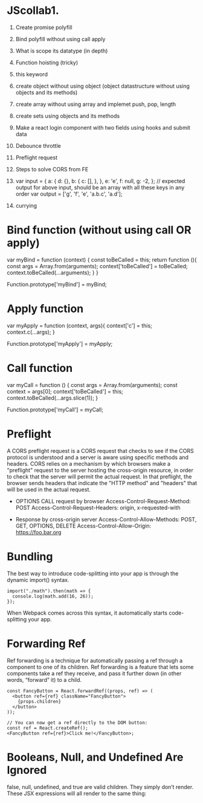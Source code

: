 # JScollab1. 
1. Create promise polyfill
2. Bind polyfill without using call apply
3. What is scope its datatype (in depth)
4. Function hoisting (tricky)
5. this keyword
6. create object without using object (object datastructure without using objects and its methods)
7. create array without using array and implemet push, pop, length
8. create sets using objects and its methods
9. Make a react login component with two fields using hooks and submit data
10. Debounce throttle
11. Preflight request
12. Steps to solve CORS from FE
13. var input = {
  a: {
    d: {},
    b: {
      c: [],
    },
  },
  e: 'e',
  f: null,
  g: -2,
};
// expected output for above input, should be an array with all these keys in any order
var output = ['g', 'f', 'e', 'a.b.c', 'a.d'];

14. currying


# Bind function (without using call OR apply)
var myBind = function (context) {
    const toBeCalled = this;
    return function (){
        const args = Array.from(arguments);
        context['toBeCalled'] = toBeCalled;
        context.toBeCalled(...arguments);
    }
}

Function.prototype['myBind'] = myBind;

# Apply function

var myApply = function (context, args){
    context['c'] = this;
    context.c(...args); 
}

Function.prototype['myApply'] = myApply;

# Call function
var myCall = function () {
    const args = Array.from(arguments);
    const context = args[0];
    context['toBeCalled'] = this;
    context.toBeCalled(...args.slice(1));
}

Function.prototype['myCall'] = myCall;


# Preflight
A CORS preflight request is a CORS request that checks to see if the CORS protocol is understood and a server is aware using specific methods and headers. CORS relies on a mechanism by which browsers make a "preflight" request to the server hosting the cross-origin resource, in order to check that the server will permit the actual request. In that preflight, the browser sends headers that indicate the "HTTP method" and "headers" that will be used in the actual request.

- OPTIONS CALL request by browser
Access-Control-Request-Method: POST
Access-Control-Request-Headers: origin, x-requested-with

- Response by cross-origin server
Access-Control-Allow-Methods: POST, GET, OPTIONS, DELETE
Access-Control-Allow-Origin: https://foo.bar.org



# Bundling
The best way to introduce code-splitting into your app is through the dynamic import() syntax.

```
import("./math").then(math => {
  console.log(math.add(16, 26));
});
```
When Webpack comes across this syntax, it automatically starts code-splitting your app. 



# Forwarding Ref
Ref forwarding is a technique for automatically passing a ref through a component to one of its children. 
Ref forwarding is a feature that lets some components take a ref they receive, and pass it further down (in other words, “forward” it) to a child.

```
const FancyButton = React.forwardRef((props, ref) => (
  <button ref={ref} className="FancyButton">
    {props.children}
  </button>
));

// You can now get a ref directly to the DOM button:
const ref = React.createRef();
<FancyButton ref={ref}>Click me!</FancyButton>;
```


# Booleans, Null, and Undefined Are Ignored
false, null, undefined, and true are valid children. They simply don’t render. These JSX expressions will all render to the same thing:
 
